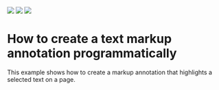 <!-- default badges list -->
![](https://img.shields.io/endpoint?url=https://codecentral.devexpress.com/api/v1/VersionRange/180364770/17.2.2%2B)
[![](https://img.shields.io/badge/Open_in_DevExpress_Support_Center-FF7200?style=flat-square&logo=DevExpress&logoColor=white)](https://supportcenter.devexpress.com/ticket/details/T551899)
[![](https://img.shields.io/badge/📖_How_to_use_DevExpress_Examples-e9f6fc?style=flat-square)](https://docs.devexpress.com/GeneralInformation/403183)
<!-- default badges end -->
#  How to create a text markup annotation programmatically

<p>This example shows how to create a markup annotation that highlights a selected text on a page.</p>
<br/>
